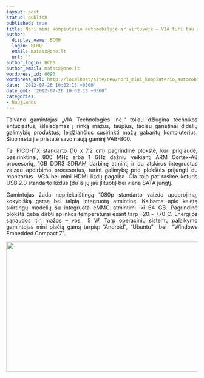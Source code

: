 ```yaml
---
layout: post
status: publish
published: true
title: Nori mini kompiuterio automobilyje ar virtuvėje – VIA turi tau sprendimą
author:
  display_name: BC00
  login: BC00
  email: matasx@one.lt
  url: ''
author_login: BC00
author_email: matasx@one.lt
wordpress_id: 6690
wordpress_url: http://localhost/site/new/nori_mini_kompiuterio_automobilyje_ar_virtuveje__via_turi_tau_sprendima/
date: '2012-07-26 10:02:13 +0300'
date_gmt: '2012-07-26 10:02:13 +0300'
categories:
- Naujienos
---
```

<p style="text-align: justify;">
	Taivano gamintojas &bdquo;VIA Technologies Inc.&ldquo; toliau džiugina technikos entuziastus, i&scaron;leisdamas į rinką mažus, taupius, tačiau ganėtinai didelių galimybių produktus, leidžiančius susirinkti mažų gabaritų kompiuterius. &Scaron;iuo metu jie pristatė savo naują gaminį VAB-800.</p>
<p style="text-align: justify;">
	Tai PICO-ITX standarto (10 x 7.2 cm) pagrindinė plok&scaron;tė, kuri priglaudė, pasirinktinai, 800 MHz arba 1 GHz dažniu veikiantį ARM Cortex-A8 procesorių, 1GB DDR3 SDRAM darbinę atmintį ir du atskirus integruotus vaizdo apdirbimo procesorius, turint galimybę prie plok&scaron;tės prijungti du monitorius &nbsp;VGA bei mini HDMI lizdų pagalba. Čia taip pat rasime keturis USB 2.0 standarto lizdus (du i&scaron; jų jau įlituoti) bei vieną SATA jungtį.</p>
<p style="text-align: justify;">
	Gamintojas žada nepriekai&scaron;tingą 1080p standarto vaizdo apdorojimą, kokybi&scaron;ką garsą bei talpią integruotą atmintinę. Kalbama apie keletą skirtingų modelių su integruota eMMC atmintimi iki 64 GB. Pagrindinė plok&scaron;tė geba dirbti aplinkos temperatūrai esant tarp &ndash;20 - +70 C. Energijos sąnaudos itin mažos &ndash; vos&nbsp; 5 W. Tarp operacinių sistemų palaikymo gamintojas mini plačią gamą terpių: &ldquo;Android&rdquo;, &ldquo;Ubuntu&rdquo; &nbsp;bei &nbsp;&ldquo;Windows Embedded Compact 7&rdquo;.</p>
<p>
	<a href="http://technews.lt/userfiles/vab800.jpg"><img alt="" src="http://technews.lt/userfiles/vab800.jpg" style="width: 520px; height: 343px;" /></a></p>
